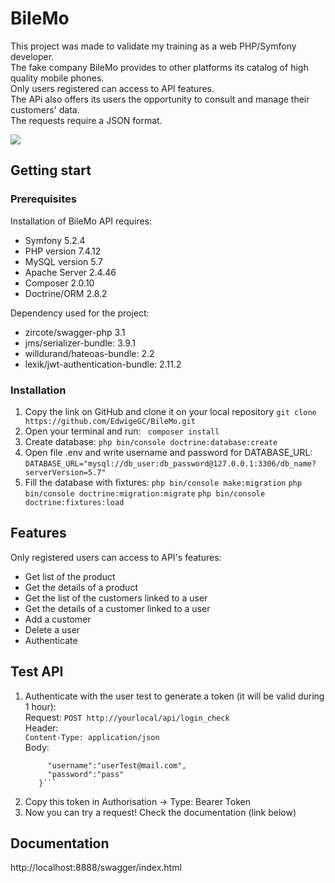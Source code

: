 # BileMo
This project was made to validate my training as a web PHP/Symfony developer.  
The fake company BileMo provides to other platforms its catalog of high quality mobile phones.  
Only users registered can access to API features.  
The APi also offers its users the opportunity to consult and manage their customers' data.  
The requests require a JSON format.  

<a href="https://codeclimate.com/github/EdwigeGC/BileMo/maintainability"><img src="https://api.codeclimate.com/v1/badges/79e36045429a1ccd7018/maintainability" /></a>

## Getting start
### Prerequisites

Installation of BileMo API requires:

  *  Symfony 5.2.4
  *  PHP version 7.4.12
  *  MySQL version 5.7
  *  Apache Server 2.4.46
  *  Composer 2.0.10
  *  Doctrine/ORM 2.8.2

Dependency used for the project:
  *  zircote/swagger-php 3.1
  *  jms/serializer-bundle: 3.9.1
  *  willdurand/hateoas-bundle: 2.2
  *  lexik/jwt-authentication-bundle: 2.11.2

### Installation

 1. Copy the link on GitHub and clone it on your local repository
   ```git clone https://github.com/EdwigeGC/BileMo.git```
 2. Open your terminal and run:
   ``` composer install```
 3. Create database: 
  ```php bin/console doctrine:database:create```
 4. Open file .env and write username and password for DATABASE_URL:
```DATABASE_URL="mysql://db_user:db_password@127.0.0.1:3306/db_name?serverVersion=5.7"```
 5. Fill the database with fixtures:
```php bin/console make:migration```
```php bin/console doctrine:migration:migrate```
```php bin/console doctrine:fixtures:load```

## Features

Only registered users can access to API's features:
  *  Get list of the product
  *  Get the details of a product
  *  Get the list of the customers linked to a user
  *  Get the details of a customer linked to a user
  *  Add a customer
  *  Delete a user
  *  Authenticate

## Test API

  1. Authenticate with the user test to generate a token (it will be valid during 1 hour):   
      Request: ```POST http://yourlocal/api/login_check```  
      Header:  
      ```Content-Type: application/json```   
      Body:  
      ```{
           "username":"userTest@mail.com",  
           "password":"pass"  
         }```  
  2. Copy this token in Authorisation -> Type: Bearer Token  
  3. Now you can try a request! Check the documentation (link below)   


## Documentation   

http://localhost:8888/swagger/index.html
